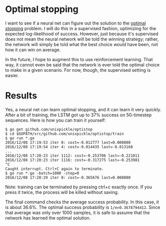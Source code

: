 # Optimal stopping

I want to see if a neural net can figure out the solution to the [optimal stopping](https://en.wikipedia.org/wiki/Optimal_stopping) problem. I will do this in a supervised fashion, optimizing for the expected log-likelihood of success. However, just because it's supervised does not mean the neural network will be told the winning strategy; rather, the network will simply be told what the best choice *would* have been, not how it can win on average.

In the future, I hope to augment this to use reinforcement learning. That way, it cannot even be said that the network is ever told the optimal choice to make in a given scenario. For now, though, the supervised setting is easier.

# Results

Yes, a neural net can learn optimal stopping, and it can learn it very quickly. After a bit of training, the LSTM got up to 37% success on 50-timestep sequences. Here is how you can train it yourself:

```
$ go get github.com/unixpickle/optistop
$ cd $GOPATH/src/github.com/unixpickle/optistop/train
$ go run *.go
2016/12/08 17:19:53 iter 0: cost=-0.012777 last=0.000000
2016/12/08 17:19:54 iter 4: cost=-0.014435 last=-0.013168
...
2016/12/08 17:20:23 iter 1112: cost=-0.253706 last=-0.221011
2016/12/08 17:20:23 iter 1116: cost=-0.317275 last=-0.253981
^C
Caught interrupt. Ctrl+C again to terminate.
$ go run *.go -batch=1000 -step=0
2016/12/08 17:20:29 iter 0: cost=-0.365676 last=0.000000
```

Note: training can be terminated by pressing ctrl+c exactly once. If you press it twice, the process will be killed without saving.

The final command checks the average success probability. In this case, it is about 36.6%. The optimal success probability is `1/e=0.3678794412`. Since that average was only over 1000 samples, it is safe to assume that the network has learned the optimal solution.
